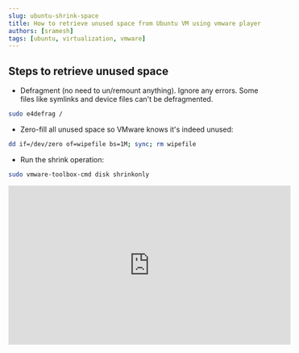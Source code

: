 ```yaml
---
slug: ubuntu-shrink-space
title: How to retrieve unused space from Ubuntu VM using vmware player
authors: [sramesh]
tags: [ubuntu, virtualization, vmware]
---
```


## Steps to retrieve unused space

* Defragment (no need to un/remount anything). Ignore any errors. Some files like symlinks and device files can't be defragmented.

<!-- truncate -->

```bash
sudo e4defrag /
```

* Zero-fill all unused space so VMware knows it's indeed unused:

```bash
dd if=/dev/zero of=wipefile bs=1M; sync; rm wipefile
```

* Run the shrink operation:

```bash
sudo vmware-toolbox-cmd disk shrinkonly
```


<iframe width="560" height="315" src="https://www.youtube.com/embed/-k4WNjemK5I?si=GBZwwNTsPdksNcXm" title="YouTube video player" frameborder="0" allow="accelerometer; autoplay; clipboard-write; encrypted-media; gyroscope; picture-in-picture; web-share" allowfullscreen></iframe>
